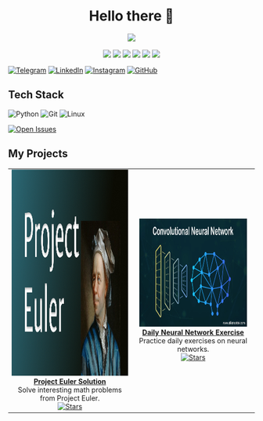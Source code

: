 <!-- بخش ثابت -->
<h1 align="center">Hello there 👋</h1>

<!-- متن تایپ شونده زیر Hello there -->
<p align="center">
  <img src="https://readme-typing-svg.herokuapp.com?size=28&duration=2500&pause=1000&color=1E90FF&center=true&vCenter=true&width=700&lines=I'm+Zohre+Azimi;I+have+a+PhD+in+applied+mathematics.;I'm+working+on+ML,+DL+and+Data+Science;Welcome+to+my+GitHub+profile" />
</p>

<p align="center">
  <img src="https://cdn.jsdelivr.net/gh/devicons/devicon/icons/python/python-original.svg" height="40"/>
  <img src="https://cdn.jsdelivr.net/gh/devicons/devicon@latest/icons/pypi/pypi-original.svg" height="40"/>  
  
  <img src="https://cdn.jsdelivr.net/gh/devicons/devicon@latest/icons/jupyter/jupyter-original-wordmark.svg" height="40"/>
          
  <img src="https://cdn.jsdelivr.net/gh/devicons/devicon@latest/icons/htmx/htmx-original.svg" height="40" />
  <img src="https://cdn.jsdelivr.net/gh/devicons/devicon@latest/icons/linux/linux-original.svg"  height="40"/>
          
  <img src="https://cdn.jsdelivr.net/gh/devicons/devicon/icons/keras/keras-original.svg" height="40"/>
</p>

            
          


[![Telegram](https://img.shields.io/badge/Telegram-0088CC?style=for-the-badge&logo=telegram&logoColor=white)](https://t.me/dr_zohre_azimi)  [![LinkedIn](https://img.shields.io/badge/LinkedIn-0A66C2?style=for-the-badge&logo=linkedin&logoColor=white)](https://www.linkedin.com/in/zohre-azimii/)  [![Instagram](https://img.shields.io/badge/Instagram-E4405F?style=for-the-badge&logo=instagram&logoColor=white)](https://instagram.com/zohre_azimi_._)  [![GitHub](https://img.shields.io/badge/GitHub-181717?style=for-the-badge&logo=github&logoColor=white)](https://github.com/zohreazimi)  


## Tech Stack
![Python](https://img.shields.io/badge/Python-3670A0?style=for-the-badge&logo=python&logoColor=ffdd54)
![Git](https://img.shields.io/badge/Git-F05032?style=for-the-badge&logo=git&logoColor=white)
![Linux](https://img.shields.io/badge/Linux-FCC624?style=for-the-badge&logo=linux&logoColor=black)


[![Open Issues](https://img.shields.io/github/issues/zohreazimi/Daily-Neural-Network-Exercise)](https://github.com/zohreazimi/Daily-Neural-Network-Exercise/issues)


## My Projects
<table>
  <tr>
    
   <td align="center" width="50%">
      <a href="https://github.com/zohreazimi/Project-Euler-Solution">
        <img src="https://raw.githubusercontent.com/zohreazimi/Project-Euler-Solution/main/images/PE2.png" width="320" height="420" alt="Project Euler Solution"/>
      </a>
      <br>
      <a href="https://github.com/zohreazimi/Project-Euler-Solution">
        <b>Project Euler Solution</b>
      </a>
      <br>
      Solve interesting math problems from Project Euler.
      <br>
      <a href="https://github.com/zohreazimi/Project-Euler-Solution/stargazers">
        <img src="https://img.shields.io/github/stars/zohreazimi/Project-Euler-Solution?style=social&cacheSeconds=60" alt="Stars"/>
      </a>
    </td>

  <td align="center" width="50%">
      <a href="https://github.com/zohreazimi/Daily-Neural-Network-Exercise">
        <img src="https://raw.githubusercontent.com/zohreazimi/Daily-Neural-Network-Exercise/main/images/CNN2.jpg" width="220" height="220" alt="Daily Neural Network Exercise"/>
      </a>
      <br>
      <a href="https://github.com/zohreazimi/Daily-Neural-Network-Exercise">
        <b>Daily Neural Network Exercise</b>
      </a>
      <br>
      Practice daily exercises on neural networks.
      <br>
      <a href="https://github.com/zohreazimi/Daily-Neural-Network-Exercise/stargazers">
        <img src="https://img.shields.io/github/stars/zohreazimi/Daily-Neural-Network-Exercise?style=social&cacheSeconds=60" alt="Stars"/>
      </a>
    </td>

  </tr>
</table>



